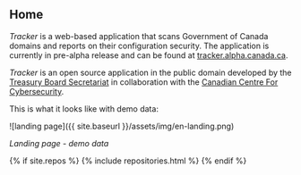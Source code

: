 ## Home

*Tracker* is a web-based application that scans Government of Canada domains and reports on their configuration security. The application is currently in pre-alpha release and can be found at [tracker.alpha.canada.ca](https://tracker.alpha.canada.ca). 

*Tracker* is an open source application in the public domain developed by the [Treasury Board Secretariat](https://www.tbs-sct.gc.ca/) in collaboration with the [Canadian Centre For Cybersecurity](https://www.cyber.gc.ca).

This is what it looks like with demo data:

![landing page]({{ site.baseurl }}/assets/img/en-landing.png)

*Landing page - demo data*

{% if site.repos %}
  {% include repositories.html %}
{% endif %}
